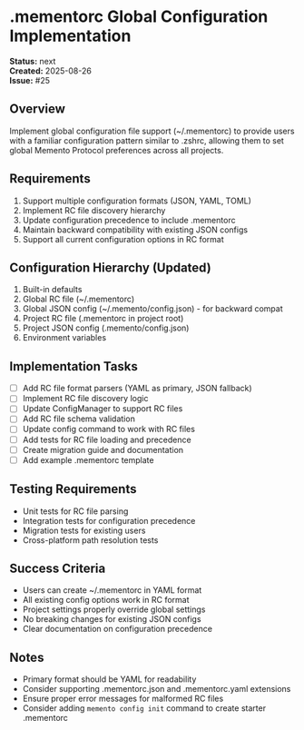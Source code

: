 # .mementorc Global Configuration Implementation

**Status:** next  
**Created:** 2025-08-26  
**Issue:** #25

## Overview
Implement global configuration file support (~/.mementorc) to provide users with a familiar configuration pattern similar to .zshrc, allowing them to set global Memento Protocol preferences across all projects.

## Requirements
1. Support multiple configuration formats (JSON, YAML, TOML)
2. Implement RC file discovery hierarchy
3. Update configuration precedence to include .mementorc
4. Maintain backward compatibility with existing JSON configs
5. Support all current configuration options in RC format

## Configuration Hierarchy (Updated)
1. Built-in defaults
2. Global RC file (~/.mementorc)
3. Global JSON config (~/.memento/config.json) - for backward compat
4. Project RC file (.mementorc in project root)
5. Project JSON config (.memento/config.json)
6. Environment variables

## Implementation Tasks
- [ ] Add RC file format parsers (YAML as primary, JSON fallback)
- [ ] Implement RC file discovery logic
- [ ] Update ConfigManager to support RC files
- [ ] Add RC file schema validation
- [ ] Update config command to work with RC files
- [ ] Add tests for RC file loading and precedence
- [ ] Create migration guide and documentation
- [ ] Add example .mementorc template

## Testing Requirements
- Unit tests for RC file parsing
- Integration tests for configuration precedence
- Migration tests for existing users
- Cross-platform path resolution tests

## Success Criteria
- Users can create ~/.mementorc in YAML format
- All existing config options work in RC format
- Project settings properly override global settings
- No breaking changes for existing JSON configs
- Clear documentation on configuration precedence

## Notes
- Primary format should be YAML for readability
- Consider supporting .mementorc.json and .mementorc.yaml extensions
- Ensure proper error messages for malformed RC files
- Consider adding `memento config init` command to create starter .mementorc